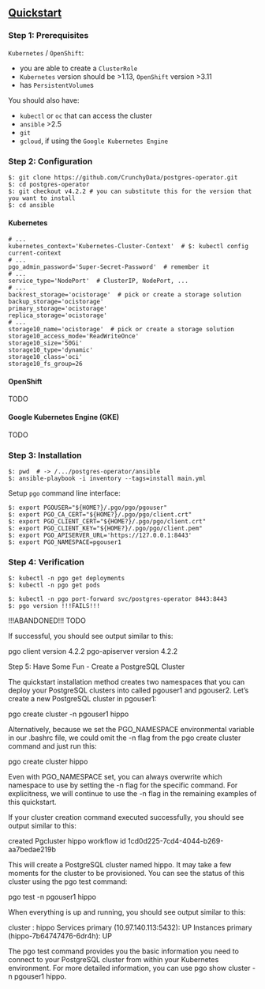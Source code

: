 ## [Quickstart](https://access.crunchydata.com/documentation/postgres-operator/4.2.2/quickstart/)

### Step 1: Prerequisites

`Kubernetes` / `OpenShift`:
* you are able to create a `ClusterRole`
* `Kubernetes` version should be >1.13, `OpenShift` version >3.11
* has `PersistentVolume`s

You should also have:
* `kubectl` or `oc` that can access the cluster  
* `ansible` >2.5
* `git`
* `gcloud`, if using the `Google Kubernetes Engine`

### Step 2: Configuration
```
$: git clone https://github.com/CrunchyData/postgres-operator.git
$: cd postgres-operator
$: git checkout v4.2.2 # you can substitute this for the version that you want to install
$: cd ansible
```

#### Kubernetes

```
# ...
kubernetes_context='Kubernetes-Cluster-Context'  # $: kubectl config current-context
# ...
pgo_admin_password='Super-Secret-Password'  # remember it
# ...
service_type='NodePort'  # ClusterIP, NodePort, ...
# ...
backrest_storage='ocistorage'  # pick or create a storage solution
backup_storage='ocistorage'
primary_storage='ocistorage'
replica_storage='ocistorage'
# ...
storage10_name='ocistorage'  # pick or create a storage solution
storage10_access_mode='ReadWriteOnce'
storage10_size='50Gi'
storage10_type='dynamic'
storage10_class='oci'
storage10_fs_group=26
```

#### OpenShift

TODO

#### Google Kubernetes Engine (GKE)

TODO

### Step 3: Installation

```
$: pwd  # -> /.../postgres-operator/ansible
$: ansible-playbook -i inventory --tags=install main.yml
```

Setup `pgo` command line interface:
```
$: export PGOUSER="${HOME?}/.pgo/pgo/pgouser"
$: export PGO_CA_CERT="${HOME?}/.pgo/pgo/client.crt"
$: export PGO_CLIENT_CERT="${HOME?}/.pgo/pgo/client.crt"
$: export PGO_CLIENT_KEY="${HOME?}/.pgo/pgo/client.pem"
$: export PGO_APISERVER_URL='https://127.0.0.1:8443'
$: export PGO_NAMESPACE=pgouser1
```

### Step 4: Verification

```
$: kubectl -n pgo get deployments
$: kubectl -n pgo get pods
```

```
$: kubectl -n pgo port-forward svc/postgres-operator 8443:8443
$: pgo version !!!FAILS!!!
```

!!!ABANDONED!!!
TODO

If successful, you should see output similar to this:

pgo client version 4.2.2
pgo-apiserver version 4.2.2

Step 5: Have Some Fun - Create a PostgreSQL Cluster

The quickstart installation method creates two namespaces that you can deploy your PostgreSQL clusters into called pgouser1 and pgouser2. Let’s create a new PostgreSQL cluster in pgouser1:

pgo create cluster -n pgouser1 hippo

Alternatively, because we set the PGO_NAMESPACE environmental variable in our .bashrc file, we could omit the -n flag from the pgo create cluster command and just run this:

pgo create cluster hippo

Even with PGO_NAMESPACE set, you can always overwrite which namespace to use by setting the -n flag for the specific command. For explicitness, we will continue to use the -n flag in the remaining examples of this quickstart.

If your cluster creation command executed successfully, you should see output similar to this:

created Pgcluster hippo
workflow id 1cd0d225-7cd4-4044-b269-aa7bedae219b

This will create a PostgreSQL cluster named hippo. It may take a few moments for the cluster to be provisioned. You can see the status of this cluster using the pgo test command:

pgo test -n pgouser1 hippo

When everything is up and running, you should see output similar to this:

cluster : hippo
	Services
		primary (10.97.140.113:5432): UP
	Instances
		primary (hippo-7b64747476-6dr4h): UP

The pgo test command provides you the basic information you need to connect to your PostgreSQL cluster from within your Kubernetes environment. For more detailed information, you can use pgo show cluster -n pgouser1 hippo.
